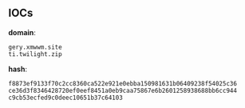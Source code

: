 
## IOCs

__domain__:

```text
gery.xmwwm.site
ti.twilight.zip
```
__hash__:

```text
f8873ef9133f70c2cc8360ca522e921e0ebba150981631b06409238f54025c36
ce36d3f8346428720ef0eef8451a0eb9caa75867e6b2601258938688bb6cc944
c9cb53ecfed9c0deec10651b37c64103
```